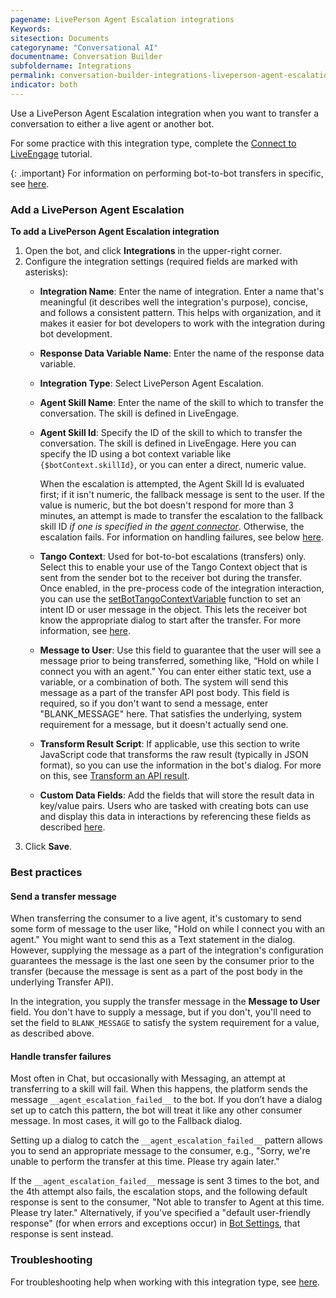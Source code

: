 ```yaml
---
pagename: LivePerson Agent Escalation integrations
Keywords:
sitesection: Documents
categoryname: "Conversational AI"
documentname: Conversation Builder
subfoldername: Integrations
permalink: conversation-builder-integrations-liveperson-agent-escalation-integrations.html
indicator: both
---
```


Use a LivePerson Agent Escalation integration when you want to transfer a conversation to either a live agent or another bot.

For some practice with this integration type, complete the [Connect to LiveEngage](conversation-builder-getting-started-4-connect-to-liveengage.html) tutorial.

{: .important}
For information on performing bot-to-bot transfers in specific, see [here](conversation-builder-bots-bot-to-bot-transfers.html).

### Add a LivePerson Agent Escalation

**To add a LivePerson Agent Escalation integration**

1. Open the bot, and click **Integrations** in the upper-right corner.
2. Configure the integration settings (required fields are marked with asterisks):
    - **Integration Name**: Enter the name of integration. Enter a name that's meaningful (it describes well the integration's purpose), concise, and follows a consistent pattern. This helps with organization, and it makes it easier for bot developers to work with the integration during bot development.
    - **Response Data Variable Name**: Enter the name of the response data variable.
    - **Integration Type**: Select LivePerson Agent Escalation.
    - **Agent Skill Name**: Enter the name of the skill to which to transfer the conversation. The skill is defined in LiveEngage.
    - **Agent Skill Id**: Specify the ID of the skill to which to transfer the conversation. The skill is defined in LiveEngage. Here you can specify the ID using a bot context variable like `{$botContext.skillId}`, or you can enter a direct, numeric value.
        
        When the escalation is attempted, the Agent Skill Id is evaluated first; if it isn't numeric, the fallback message is sent to the user. If the value is numeric, but the bot doesn't respond for more than 3 minutes, an attempt is made to transfer the escalation to the fallback skill ID *if one is specified in the [agent connector](conversation-builder-testing-deployment-deploying-to-liveengage.html#add-an-agent-connector)*. Otherwise, the escalation fails. For information on handling failures, see below [here](conversation-builder-integrations-liveperson-agent-escalation-integrations.html#handle-transfer-failures). 
    - **Tango Context**: Used for bot-to-bot escalations (transfers) only. Select this to enable your use of the Tango Context object that is sent from the sender bot to the receiver bot during the transfer. Once enabled, in the pre-process code of the integration interaction, you can use the [setBotTangoContextVariable](conversation-builder-scripting-functions-get-set-contextual-data.html#get-and-set-bot-tango-context-variable) function to set an intent ID or user message in the object. This lets the receiver bot know the appropriate dialog to start after the transfer. For more information, see [here](conversation-builder-bots-bot-to-bot-transfers.html).
    - **Message to User**: Use this field to guarantee that the user will see a message prior to being transferred, something like, “Hold on while I connect you with an agent.” You can enter either static text, use a variable, or a combination of both. The system will send this message as a part of the transfer API post body. This field is required, so if you don't want to send a message, enter "BLANK_MESSAGE" here. That satisfies the underlying, system requirement for a message, but it doesn't actually send one. 
    - **Transform Result Script**: If applicable, use this section to write JavaScript code that transforms the raw result (typically in JSON format), so you can use the information in the bot's dialog. For more on this, see [Transform an API result](conversation-builder-integrations-integration-basics.html#transform-an-api-result).
    - **Custom Data Fields**: Add the fields that will store the result data in key/value pairs. Users who are tasked with creating bots can use and display this data in interactions by referencing these fields as described [here](conversation-builder-interactions-interaction-basics.html#display-variables-in-interactions).
3. Click **Save**.  

### Best practices

#### Send a transfer message

When transferring the consumer to a live agent, it's customary to send some form of message to the user like, "Hold on while I connect you with an agent." You might want to send this as a Text statement in the dialog. However, supplying the message as a part of the integration's configuration guarantees the message is the last one seen by the consumer prior to the transfer (because the message is sent as a part of the post body in the underlying Transfer API).

In the integration, you supply the transfer message in the **Message to User** field. You don't have to supply a message, but if you don't, you'll need to set the field to `BLANK_MESSAGE` to satisfy the system requirement for a value, as described above.

#### Handle transfer failures

Most often in Chat, but occasionally with Messaging, an attempt at transferring to a skill will fail. When this happens, the platform sends the message `__agent_escalation_failed__` to the bot. If you don’t have a dialog set up to catch this pattern, the bot will treat it like any other consumer message. In most cases, it will go to the Fallback dialog.

Setting up a dialog to catch the `__agent_escalation_failed__` pattern allows you to send an appropriate message to the consumer, e.g., "Sorry, we're unable to perform the transfer at this time. Please try again later."

If the `__agent_escalation_failed__` message is sent 3 times to the bot, and the 4th attempt also fails, the escalation stops, and the following default response is sent to the consumer, "Not able to transfer to Agent at this time. Please try later." Alternatively, if you've specified a "default user-friendly response" (for when errors and exceptions occur) in [Bot Settings](conversation-builder-bots-bot-basics.html#configure-bot-settings), that response is sent instead.

### Troubleshooting

For troubleshooting help when working with this integration type, see [here](conversation-builder-integrations-troubleshooting.html).